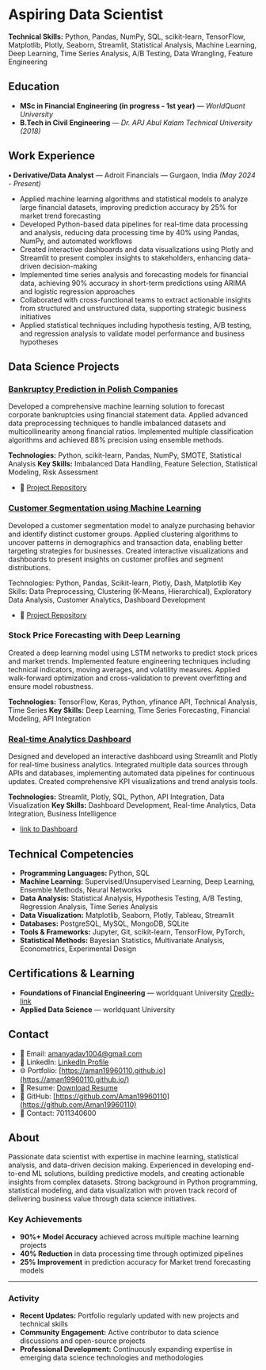 # **Aspiring Data Scientist**
**Technical Skills:** Python, Pandas, NumPy, SQL, scikit-learn, TensorFlow, Matplotlib, Plotly, Seaborn, Streamlit, Statistical Analysis, Machine Learning, Deep Learning, Time Series Analysis, A/B Testing, Data Wrangling, Feature Engineering

## Education

- **MSc in Financial Engineering (in progress - 1st year)** — *WorldQuant University*
- **B.Tech in Civil Engineering** — *Dr. APJ Abul Kalam Technical University (2018)*

## Work Experience

**• Derivative/Data Analyst** — Adroit Financials — Gurgaon, India *(May 2024 - Present)*

- Applied machine learning algorithms and statistical models to analyze large financial datasets, improving prediction accuracy by 25% for market trend forecasting
- Developed Python-based data pipelines for real-time data processing and analysis, reducing data processing time by 40% using Pandas, NumPy, and automated workflows
- Created interactive dashboards and data visualizations using Plotly and Streamlit to present complex insights to stakeholders, enhancing data-driven decision-making
- Implemented time series analysis and forecasting models for financial data, achieving 90% accuracy in short-term predictions using ARIMA and logistic regression approaches
- Collaborated with cross-functional teams to extract actionable insights from structured and unstructured data, supporting strategic business initiatives
- Applied statistical techniques including hypothesis testing, A/B testing, and regression analysis to validate model performance and business hypotheses

## Data Science Projects

### [Bankruptcy Prediction in Polish Companies](https://github.com/Aman19960110/bankruptcy_2009-prediction-poland)
Developed a comprehensive machine learning solution to forecast corporate bankruptcies using financial statement data. Applied advanced data preprocessing techniques to handle imbalanced datasets and multicollinearity among financial ratios. Implemented multiple classification algorithms and achieved 88% precision using ensemble methods.

**Technologies:** Python, scikit-learn, Pandas, NumPy, SMOTE, Statistical Analysis
**Key Skills:** Imbalanced Data Handling, Feature Selection, Statistical Modeling, Risk Assessment
- 🔗 [Project Repository](https://github.com/Aman19960110/bankruptcy_2009-prediction-poland)

### [Customer Segmentation using Machine Learning](https://github.com/Aman19960110/Custormer-Segmentation)

Developed a customer segmentation model to analyze purchasing behavior and identify distinct customer groups. Applied clustering algorithms to uncover patterns in demographics and transaction data, enabling better targeting strategies for businesses. Created interactive visualizations and dashboards to present insights on customer profiles and segment distributions.

Technologies: Python, Pandas, Scikit-learn, Plotly, Dash, Matplotlib
Key Skills: Data Preprocessing, Clustering (K-Means, Hierarchical), Exploratory Data Analysis, Customer Analytics, Dashboard Development

- 🔗 [Project Repository](https://github.com/Aman19960110/Custormer-Segmentation)

### Stock Price Forecasting with Deep Learning
Created a deep learning model using LSTM networks to predict stock prices and market trends. Implemented feature engineering techniques including technical indicators, moving averages, and volatility measures. Applied walk-forward optimization and cross-validation to prevent overfitting and ensure model robustness.

**Technologies:** TensorFlow, Keras, Python, yfinance API, Technical Analysis, Time Series
**Key Skills:** Deep Learning, Time Series Forecasting, Financial Modeling, API Integration

### [Real-time Analytics Dashboard](https://github.com/Aman19960110/token_live) 
Designed and developed an interactive dashboard using Streamlit and Plotly for real-time business analytics. Integrated multiple data sources through APIs and databases, implementing automated data pipelines for continuous updates. Created comprehensive KPI visualizations and trend analysis tools.

**Technologies:** Streamlit, Plotly, SQL, Python, API Integration, Data Visualization
**Key Skills:** Dashboard Development, Real-time Analytics, Data Integration, Business Intelligence
- [link to Dashboard](https://crtoken.streamlit.app/)


## Technical Competencies

- **Programming Languages:** Python, SQL
- **Machine Learning:** Supervised/Unsupervised Learning, Deep Learning, Ensemble Methods, Neural Networks
- **Data Analysis:** Statistical Analysis, Hypothesis Testing, A/B Testing, Regression Analysis, Time Series Analysis
- **Data Visualization:** Matplotlib, Seaborn, Plotly, Tableau, Streamlit
- **Databases:** PostgreSQL, MySQL, MongoDB, SQLite
- **Tools & Frameworks:** Jupyter, Git, scikit-learn, TensorFlow, PyTorch, 
- **Statistical Methods:** Bayesian Statistics, Multivariate Analysis, Econometrics, Experimental Design

## Certifications & Learning

- **Foundations of Financial Engineering** — worldquant University [Credly-link](https://www.credly.com/badges/86b3c9ad-370e-44d1-8568-310447101236/public_url)
- **Applied Data Science** —  worldquant University

## Contact

- 📧 Email: amanyadav1004@gmail.com
- 🔗 LinkedIn: [LinkedIn Profile](https://www.linkedin.com/in/aman-yadav-10a549149/)
- 🌐 Portfolio: [https://aman19960110.github.io](https://aman19960110.github.io/)
- 📝 Resume: [Download Resume](assets/Quant_Researcher_Resume.pdf)
- 🐙 GitHub: [https://github.com/Aman19960110](https://github.com/Aman19960110)
- 📲 Contact: 7011340600
## About

Passionate data scientist with expertise in machine learning, statistical analysis, and data-driven decision making. Experienced in developing end-to-end ML solutions, building predictive models, and creating actionable insights from complex datasets. Strong background in Python programming, statistical modeling, and data visualization with proven track record of delivering business value through data science initiatives.

### Key Achievements

- **90%+ Model Accuracy** achieved across multiple machine learning projects
- **40% Reduction** in data processing time through optimized pipelines
- **25% Improvement** in prediction accuracy for Market trend forecasting models

---


### Activity

- **Recent Updates:** Portfolio regularly updated with new projects and technical skills 
- **Community Engagement:** Active contributor to data science discussions and open-source projects
- **Professional Development:** Continuously expanding expertise in emerging data science technologies and methodologies
